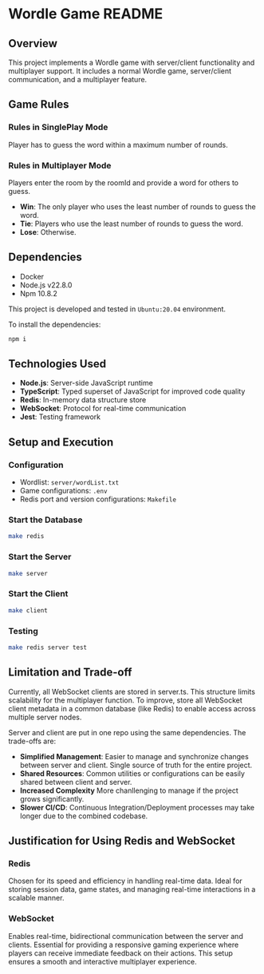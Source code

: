 # Wordle Game README

## Overview
This project implements a Wordle game with server/client functionality and multiplayer support. It includes a normal Wordle game, server/client communication, and a multiplayer feature.

## Game Rules

### Rules in SinglePlay Mode
Player has to guess the word within a maximum number of rounds.

### Rules in Multiplayer Mode
Players enter the room by the roomId and provide a word for others to guess.
- **Win**: The only player who uses the least number of rounds to guess the word.
- **Tie**: Players who use the least number of rounds to guess the word.
- **Lose**: Otherwise.

## Dependencies
- Docker
- Node.js v22.8.0
- Npm 10.8.2

This project is developed and tested in `Ubuntu:20.04` environment.

To install the dependencies:
```bash
npm i
```

## Technologies Used
- **Node.js**: Server-side JavaScript runtime
- **TypeScript**: Typed superset of JavaScript for improved code quality
- **Redis**: In-memory data structure store
- **WebSocket**: Protocol for real-time communication
- **Jest**: Testing framework

## Setup and Execution

### Configuration

- Wordlist: `server/wordList.txt`
- Game configurations: `.env`
- Redis port and version configurations: `Makefile`

### Start the Database

```bash
make redis
```

### Start the Server
```bash
make server
```

### Start the Client
```bash
make client
```

### Testing
```bash
make redis server test
```

## Limitation and Trade-off
Currently, all WebSocket clients are stored in server.ts. This structure limits scalability for the multiplayer function. To improve, store all WebSocket client metadata in a common database (like Redis) to enable access across multiple server nodes.

Server and client are put in one repo using the same dependencies. The trade-offs are:
- **Simplified Management**:
Easier to manage and synchronize changes between server and client.
Single source of truth for the entire project.
- **Shared Resources**:
Common utilities or configurations can be easily shared between client and server.
- **Increased Complexity**
More chanllenging to manage if the project grows significantly.
- **Slower CI/CD**: 
Continuous Integration/Deployment processes may take longer due to the combined codebase.


## Justification for Using Redis and WebSocket

### Redis
Chosen for its speed and efficiency in handling real-time data.
Ideal for storing session data, game states, and managing real-time interactions in a scalable manner.

### WebSocket
Enables real-time, bidirectional communication between the server and clients.
Essential for providing a responsive gaming experience where players can receive immediate feedback on their actions.
This setup ensures a smooth and interactive multiplayer experience.
